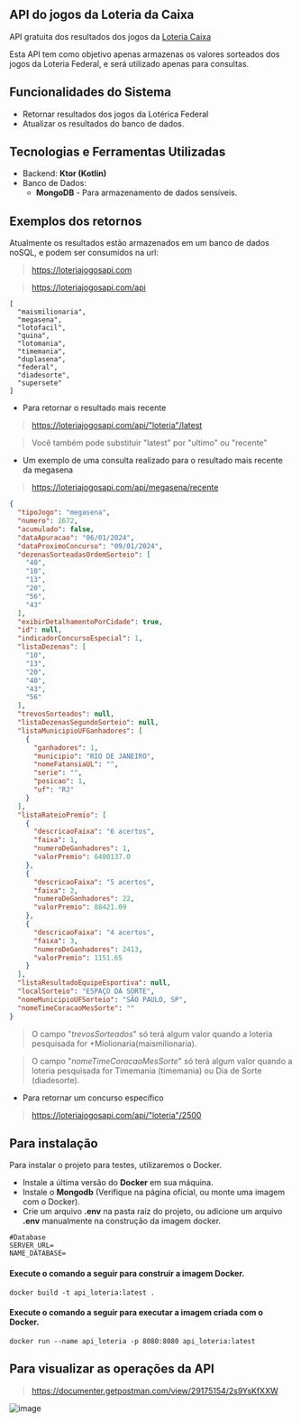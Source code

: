 ## API do jogos da Loteria da Caixa
API gratuita dos resultados dos jogos da [Loteria Caixa](https://loterias.caixa.gov.br/Paginas/default.aspx)

Esta API tem como objetivo apenas armazenas os valores sorteados dos jogos da Loteria Federal, e será utilizado apenas para consultas.

## Funcionalidades do Sistema

- Retornar resultados dos jogos da Lotérica Federal
- Atualizar os resultados do banco de dados.

## Tecnologias e Ferramentas Utilizadas

- Backend: **Ktor (Kotlin)**
- Banco de Dados:
    - **MongoDB** - Para armazenamento de dados sensíveis.

## Exemplos dos retornos
Atualmente os resultados estão armazenados em um banco de dados noSQL, e podem ser consumidos na url:

> https://loteriajogosapi.com

> https://loteriajogosapi.com/api
```array
[
  "maismilionaria",
  "megasena",
  "lotofacil",
  "quina",
  "lotomania",
  "timemania",
  "duplasena",
  "federal",
  "diadesorte",
  "supersete"
]
```
- Para retornar o resultado mais recente
>  https://loteriajogosapi.com/api/"loteria"/latest

> Você também pode substituir "latest" por "ultimo" ou "recente" 

- Um exemplo de uma consulta realizado para o resultado mais recente da megasena

> https://loteriajogosapi.com/api/megasena/recente

```json
{
  "tipoJogo": "megasena",
  "numero": 2672,
  "acumulado": false,
  "dataApuracao": "06/01/2024",
  "dataProximoConcurso": "09/01/2024",
  "dezenasSorteadasOrdemSorteio": [
    "40",
    "10",
    "13",
    "20",
    "56",
    "43"
  ],
  "exibirDetalhamentoPorCidade": true,
  "id": null,
  "indicadorConcursoEspecial": 1,
  "listaDezenas": [
    "10",
    "13",
    "20",
    "40",
    "43",
    "56"
  ],
  "trevosSorteados": null,
  "listaDezenasSegundoSorteio": null,
  "listaMunicipioUFGanhadores": [
    {
      "ganhadores": 1,
      "municipio": "RIO DE JANEIRO",
      "nomeFatansiaUL": "",
      "serie": "",
      "posicao": 1,
      "uf": "RJ"
    }
  ],
  "listaRateioPremio": [
    {
      "descricaoFaixa": "6 acertos",
      "faixa": 1,
      "numeroDeGanhadores": 1,
      "valorPremio": 6480137.0
    },
    {
      "descricaoFaixa": "5 acertos",
      "faixa": 2,
      "numeroDeGanhadores": 22,
      "valorPremio": 88421.09
    },
    {
      "descricaoFaixa": "4 acertos",
      "faixa": 3,
      "numeroDeGanhadores": 2413,
      "valorPremio": 1151.65
    }
  ],
  "listaResultadoEquipeEsportiva": null,
  "localSorteio": "ESPAÇO DA SORTE",
  "nomeMunicipioUFSorteio": "SÃO PAULO, SP",
  "nomeTimeCoracaoMesSorte": ""
}
```

> O campo "*trevosSorteados*" só terá algum valor quando a loteria pesquisada for +Miolionaria(maismilionaria).

> O campo "*nomeTimeCoracaoMesSorte*" só terá algum valor quando a loteria pesquisada for Timemania (timemania) ou Dia de Sorte (diadesorte).

- Para retornar um concurso específico
> https://loteriajogosapi.com/api/"loteria"/2500

## Para instalação
Para instalar o projeto para testes, utilizaremos o Docker.

- Instale a última versão do **Docker** em sua máquina.
- Instale o **Mongodb** (Verifique na página oficial, ou monte uma imagem com o Docker).
- Crie um arquivo **.env** na pasta raiz do projeto, ou adicione um arquivo **.env** manualmente na construção da imagem docker.

```.env
#Database
SERVER_URL=
NAME_DATABASE=
```

#### Execute o comando a seguir para construir a imagem Docker.

    docker build -t api_loteria:latest .

#### Execute o comando a seguir para executar a imagem criada com o Docker.

    docker run --name api_loteria -p 8080:8080 api_loteria:latest

## Para visualizar as operações da API

> https://documenter.getpostman.com/view/29175154/2s9YsKfXXW

![image](https://github.com/sanisamoj/apiLoteria/assets/69211869/f3889dee-3763-45eb-97f0-19d94f25adf6)

